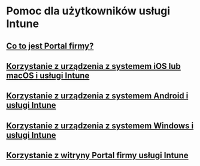 # Pomoc dla użytkowników usługi Intune
## [Co to jest Portal firmy?](company-portal-frequently-asked-questions.md)
## [Korzystanie z urządzenia z systemem iOS lub macOS i usługi Intune](using-your-ios-or-macOS-device-with-intune.md)
## [Korzystanie z urządzenia z systemem Android i usługi Intune](using-your-android-device-with-intune.md)
## [Korzystanie z urządzenia z systemem Windows i usługi Intune](using-your-windows-device-with-intune.md)
## [Korzystanie z witryny Portal firmy usługi Intune](using-the-intune-company-portal-website.md)


<!--HONumber=Jan17_HO5-->


